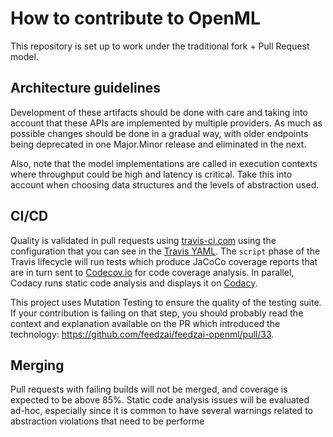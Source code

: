# How to contribute to OpenML

This repository is set up to work under the traditional fork + Pull Request model.

## Architecture guidelines

Development of these artifacts should be done with care and taking into account that these APIs are implemented by multiple providers. As much as possible changes should be done in a gradual way, with older endpoints being deprecated in one Major.Minor release and eliminated in the next.

Also, note that the model implementations are called in execution contexts where throughput could be high and latency is critical. Take this into account when choosing data structures and the levels of abstraction used.

## CI/CD
Quality is validated in pull requests using [travis-ci.com](https://travis-ci.com/feedzai/feedzai-openml) using the configuration that you can see in the [Travis YAML](https://github.com/feedzai/feedzai-openml/blob/master/.travis.yml).
The `script` phase of the Travis lifecycle will run tests which produce JaCoCo coverage reports that are in turn sent to [Codecov.io](https://codecov.io) for code coverage analysis.
In parallel, Codacy runs static code analysis and displays it on [Codacy](https://app.codacy.com/app/feedzai/feedzai-openml/dashboard).

This project uses Mutation Testing to ensure the quality of the testing suite. If your contribution is failing on that step, you should probably read the context and explanation available on the PR which introduced the technology: https://github.com/feedzai/feedzai-openml/pull/33.

## Merging
Pull requests with failing builds will not be merged, and coverage is expected to be above 85%.
Static code analysis issues will be evaluated ad-hoc, especially since it is common to have several warnings related to abstraction violations that need to be performe